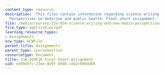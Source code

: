 ```yaml
---
content_type: resource
description: 'This files contain information regarding science writing and new media:
  Perspectives on medicine and public health: Final short assignment.'
file: /media/courses/21w-034-science-writing-and-new-media-perspectives-on-medicine-and-public-health-fall-2016/e509d5fc23eed29fd940ceb2c608dd08_MIT21W_034F16_FinalShort.pdf
file_type: application/pdf
learning_resource_types:
- Assignments
ocw_type: OCWFile
parent_title: Assignments
parent_type: CourseSection
resourcetype: Document
title: 21W.034F16 Final Short Assignment
uid: e509d5fc-23ee-d29f-d940-ceb2c608dd08
---
```

